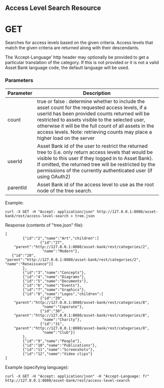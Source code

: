 ## Access Level Search Resource
# GET

Searches for access levels based on the given criteria.
Access levels that match the given criteria are returned along with their descendants.

The ‘Accept-Language’ http header may optionally be provided to get a particular translation of the category. If this is not provided or it is not a valid Asset Bank language code, the default language will be used.

### Parameters

<table class="standard-table">
  <thead>
    <tr>
      <th>Parameter</th>
      <th>Description</th>
    </tr>
  </thead>
  <tbody>
    <tr>
      <td>count</td>
      <td>true or false : determine whether to include the asset count for the requested access levels, if a userId has been provided counts returned will be restricted to assets visible to the selected user, otherwise it will be the full count of all assets in the access levels. Note: retrieving counts may place a higher load on the server</td>
    </tr>
    <tr>
      <td>userId</td>
      <td>Asset Bank id of the user to restrict the returned tree to (i.e. only return access levels that would be visible to this user if they logged in to Asset Bank). If omitted, the returned tree will be restricted by the permissions of the currently authenticated user (if using OAuth2)</td>
    </tr>
    <tr>
      <td>parentId</td>
      <td>Asset Bank id of the access level to use as the root node of the tree search.</td>
    </tr> 
  </tbody>
</table>

Example:
```
curl -X GET -H "Accept: application/json" http://127.0.0.1:8080/asset-bank/rest/access-level-search > tree.json
```

Response (contents of "tree.json" file):
```
[
        {"id":"2","name":"Art","children":[
                {"id":"27",
    "parent":"http://127.0.0.1:8080/asset-bank/rest/categories/2",
                 "name":"Modern"},
   {"id":"28",
"parent":"http://127.0.0.1:8080/asset-bank/rest/categories/2",      "name":"Renaissance"}]
        },
        {"id":"3","name":"Concepts"},
        {"id":"4","name":"Diagrams"},
        {"id":"5","name":"Documents"},
        {"id":"6","name":"Events"},
        {"id":"7","name":"Graphics"},
        {"id":"8","name":"Logos","children":[
                {"id":"29",
    "parent":"http://127.0.0.1:8080/asset-bank/rest/categories/8",
                 "name":"Coporate"},
                {"id":"30",
    "parent":"http://127.0.0.1:8080/asset-bank/rest/categories/8",
                 "name":"Charity"},
                {"id":"31",
    "parent":"http://127.0.0.1:8080/asset-bank/rest/categories/8",
                 "name":"Club"}]
        },
        {"id":"9","name":"People"},
        {"id":"10","name":"Publications"},
        {"id":"11","name":"Screenshots"},
        {"id":"12","name":"Video clips"}
]
```

Example (specifying language):
```
curl -X GET -H "Accept: application/json" -H "Accept-Language: fr" http://127.0.0.1:8080/asset-bank/rest/access-level-search
```
